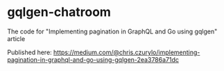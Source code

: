 # gqlgen-chatroom
The code for "Implementing pagination in GraphQL and Go using gqlgen" article

Published here: https://medium.com/@chris.czurylo/implementing-pagination-in-graphql-and-go-using-gqlgen-2ea3786a71dc
